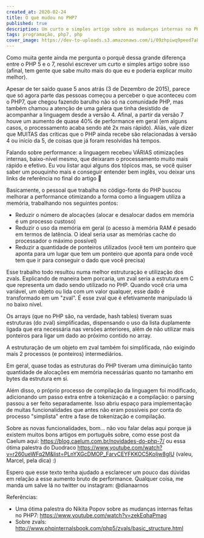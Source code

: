 ```yaml
---
created_at: 2020-02-24
title: O que mudou no PHP7
published: true
description: Um curto e simples artigo sobre as mudanças internas no PHP7
tags: programação, php7, php
cover_image: https://dev-to-uploads.s3.amazonaws.com/i/09zhpiwq9peed7a81u9d.png
---
```


Como muita gente ainda me pergunta o porquê dessa grande diferença entre o PHP 5 e o 7, resolvi escrever um curto e simples artigo sobre isso (afinal, tem gente que sabe muito mais do que eu e poderia explicar muito melhor).

Apesar de ter saído quase 5 anos atrás (3 de Dezembro de 2015), parece que só agora parte das pessoas começou a perceber o que aconteceu com o PHP7, que chegou fazendo barulho não só na comunidade PHP, mas também chamou a atenção de uma galera que tinha desistido de acompanhar a linguagem desde a versão 4. Afinal, a partir da versão 7 houve um
aumento de quase 40% de performance em geral (em alguns casos, o processamento acaba sendo até 2x mais rápido).
Aliás, vale dizer que MUITAS das críticas que o PHP ainda recebe são relacionadas à versão 4 ou início da 5, de coisas que já foram resolvidas há tempos.

Falando sobre performance: a linguagem recebeu VÁRIAS otimizações internas, baixo-nível mesmo, que deixaram o processamento muito mais rápido e efetivo.
Eu vou listar aqui alguns dos tópicos mas, se você quiser saber um pouquinho mais e conseguir entender bem inglês, vou deixar uns links de referência no final do artigo 🙂

Basicamente, o pessoal que trabalha no código-fonte do PHP buscou melhorar a performance otimizando a forma como a linguagem utiliza a memória, trabalhando nos seguintes pontos:

- Reduzir o número de alocações (alocar e desalocar dados em memória é um processo custoso)
- Reduzir o uso da memória em geral (o acesso à memória RAM é pesado em termos de latência. O ideal seria usar as memórias cache do processador o máximo possível)
- Reduzir a quantidade de ponteiros utilizados (você tem um ponteiro que aponta para um lugar que tem um ponteiro que aponta para onde você tem que ir para conseguir o dado que você precisa)

Esse trabalho todo resultou numa melhor estruturação e utilização dos zvals. Explicando de maneira bem porcaria, um zval seria a estrutura em C que representa um dado sendo utilizado no PHP. Quando você cria uma variável, um objeto ou lida com um valor qualquer, esse dado é transformado em um "zval". É esse zval que é efetivamente manipulado lá no baixo nível.

Os arrays (que no PHP são, na verdade, hash tables) tiveram suas estruturas (do zval) simplificadas, dispensando o uso da lista duplamente ligada que era necessária nas versões anteriores, além de não utilizar mais ponteiros para ligar um dado ao próximo contido no array.

A estruturação de um objeto em zval também foi simplificada, não exigindo mais 2 processos (e ponteiros) intermediários.

Em geral, quase todas as estruturas do PHP tiveram uma diminuição tanto quantidade de alocações em memória necessárias quanto no tamanho em bytes da estrutura em si.

Além disso, o próprio processo de compilação da linguagem foi modificado, adicionando um passo extra entre a tokenização e a compilação: o parsing passou a ser feito separadamente. Isso abriu espaço para implementação de muitas funcionalidades que antes não eram possíveis por conta do processo "simplista" entre a fase de tokenização e compilação.

Sobre as novas funcionalidades, bom... não vou falar delas aqui porque já existem muitos bons artigos em português sobre, como esse post da Caelum aqui: <https://blog.caelum.com.br/novidades-do-php-7/> ou essa ótima palestra do Duodraco <https://www.youtube.com/watch?v=r260ueWFq2M&list=PLnYXGcDMOP_FarvCEYFKKOC5KoIjw8gIU> (valeu, Marcel, pela dica) :)

Espero que esse texto tenha ajudado a esclarecer um pouco das dúvidas em relação a esse aumento bruto de performance.
Qualquer coisa, me manda um salve lá no twitter ou instagram: @dianaarnos

Referências:

- Uma ótima palestra do Nikita Popov sobre as mudanças internas feitas no PHP7:
  <https://www.youtube.com/watch?v=zekEqhaPmag>
- Sobre zvals: <http://www.phpinternalsbook.com/php5/zvals/basic_structure.html>